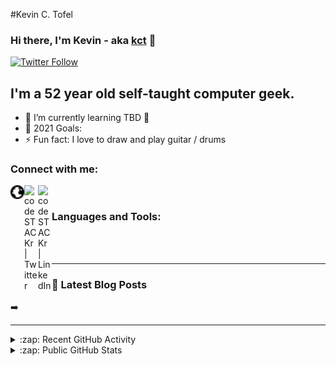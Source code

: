 

<!--
**kevinctofel/kevinctofel** is a ✨ _special_ ✨ repository because its `README.md` (this file) appears on your GitHub profile.

Here are some ideas to get you started:

- 🔭 I’m currently working on ...
- 🌱 I’m currently learning ...
- 👯 I’m looking to collaborate on ...
- 🤔 I’m looking for help with ...
- 💬 Ask me about ...
- 📫 How to reach me: ...
- 😄 Pronouns: ...
- ⚡ Fun fact: ...
-->

#Kevin C. Tofel

### Hi there, I'm Kevin - aka [kct][personal website] 👋

[![Twitter Follow](https://img.shields.io/twitter/follow/kevinctofel?color=1DA1F2&logo=twitter&style=for-the-badge)](https://twitter.com/intent/follow?original_referer=https%3A%2F%2Fgithub.com%2FcodeSTACKr&screen_name=kevinctofel)

## I'm a 52 year old self-taught computer geek.

- 🌱 I’m currently learning TBD 🤣
- 🥅 2021 Goals:
- ⚡ Fun fact: I love to draw and play guitar / drums

### Connect with me:

[<img align="left" alt="codeSTACKr.com" width="22px" src="https://raw.githubusercontent.com/iconic/open-iconic/master/svg/globe.svg" />][personal website]
[<img align="left" alt="codeSTACKr | Twitter" width="22px" src="https://cdn.jsdelivr.net/npm/simple-icons@v3/icons/twitter.svg" />][twitter]
[<img align="left" alt="codeSTACKr | LinkedIn" width="22px" src="https://cdn.jsdelivr.net/npm/simple-icons@v3/icons/linkedin.svg" />][linkedin]

<br />

### Languages and Tools:


<br />
<br />

---


### 📕 Latest Blog Posts

<!-- BLOG-POST-LIST:START -->

<!-- BLOG-POST-LIST:END -->

➡️

---

<details>
  <summary>:zap: Recent GitHub Activity</summary>
  
<!--START_SECTION:activity-->

<!--END_SECTION:activity-->

</details>

<details>
  <summary>:zap: Public GitHub Stats</summary>

  <img align="left" alt="Kevin's GitHub Stats" src="https://github-readme-stats.codestackr.vercel.app/api?username=kevinctofel&show_icons=true&hide_border=true" />

</details>

[personal website]: https://www.kctofel.com
[twitter]: https://twitter.com/kevinctofel
[linkedin]: https://linkedin.com/in/kevinctofel
